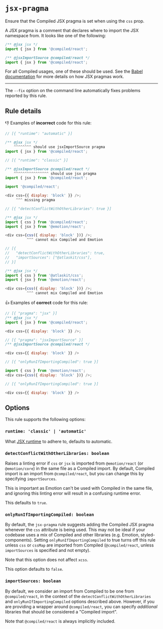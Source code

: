 # `jsx-pragma`

Ensure that the Compiled JSX pragma is set when using the `css` prop.

A JSX pragma is a comment that declares where to import the JSX namespace from. It looks
like one of the following:

```js
/** @jsx jsx */
import { jsx } from '@compiled/react';
```

```js
/** @jsxImportSource @compiled/react */
import { jsx } from '@compiled/react';
```

For all Compiled usages, one of these should be used. See the
[Babel documentation](https://babeljs.io/docs/babel-plugin-transform-react-jsx) for more details
on how JSX pragmas work.

---

The `--fix` option on the command line automatically fixes problems reported by this rule.

## Rule details

👎 Examples of **incorrect** code for this rule:

```js
// [{ "runtime": "automatic" }]

/** @jsx jsx */
    ^^^^^^^^ should use jsxImportSource pragma
import { jsx } from '@compiled/react';
```

```js
// [{ "runtime": "classic" }]

/** @jsxImportSource @compiled/react */
    ^^^^^^^^^^^^^^^^ should use jsx pragma
import { jsx } from '@compiled/react';
```

```js
import '@compiled/react';

<div css={{ display: 'block' }} />;
     ^^^ missing pragma
```

```js
// [{ "detectConflictWithOtherLibraries": true }]

/** @jsx jsx */
import { css } from '@compiled/react';
import { jsx } from '@emotion/react';

<div css={css({ display: 'block' })} />;
          ^^^ cannot mix Compiled and Emotion
```

```js
// [{
//   "detectConflictWithOtherLibraries": true,
//   "importSources": ["@atlaskit/css"],
// }]

/** @jsx jsx */
import { css } from '@atlaskit/css';
import { jsx } from '@emotion/react';

<div css={css({ display: 'block' })} />;
          ^^^ cannot mix Compiled and Emotion
```

👍 Examples of **correct** code for this rule:

```js
// [{ "pragma": "jsx" }]
/** @jsx jsx */
import { jsx } from '@compiled/react';

<div css={{ display: 'block' }} />;
```

```js
// [{ "pragma": "jsxImportSource" }]
/** @jsxImportSource @compiled/react */

<div css={{ display: 'block' }} />
```

```js
// [{ "onlyRunIfImportingCompiled": true }]

import { css } from '@emotion/react';
<div css={css({ display: 'block' })} />;
```

```js
// [{ "onlyRunIfImportingCompiled": true }]

<div css={{ display: 'block' }} />
```

## Options

This rule supports the following options:

### `runtime: 'classic' | 'automatic'`

What [JSX runtime](https://reactjs.org/blog/2020/09/22/introducing-the-new-jsx-transform.html) to adhere to,
defaults to automatic.

### `detectConflictWithOtherLibraries: boolean`

Raises a linting error if `css` or `jsx` is imported from `@emotion/react` (or `@emotion/core`) in the same file
as a Compiled import. By default, Compiled import is an import from `@compiled/react`, but you can change this by specifying `importSources`.

This is important as Emotion can't be used with Compiled in the same file, and ignoring this linting error will
result in a confusing runtime error.

This defaults to `true`.

### `onlyRunIfImportingCompiled: boolean`

By default, the `jsx-pragma` rule suggests adding the Compiled JSX pragma whenever the `css` attribute is being
used. This may not be ideal if your codebase uses a mix of Compiled and other libraries (e.g. Emotion,
styled-components). Setting `onlyRunIfImportingCompiled` to true turns off this rule unless `css` or `cssMap`
are imported from Compiled (`@compiled/react`, unless `importSources` is specified and not empty).

Note that this option does not affect `xcss`.

This option defaults to `false`.

### `importSources: boolean`

By default, we consider an import from Compiled to be one from `@compiled/react`, in the context of the `detectConflictWithOtherLibraries` and `onlyRunIfImportingCompiled` options described above. However, if you are providing a wrapper around `@compiled/react`, you can specify _additional_ libraries that should be considered a "Compiled import".

Note that `@compiled/react` is always implicitly included.
